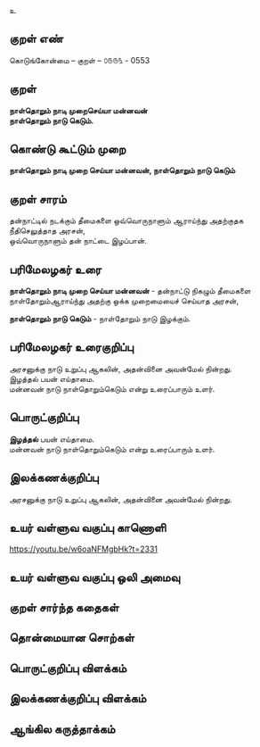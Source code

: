 உ

## குறள் எண் 

கொடுங்கோன்மை  – குறள் – ௦௫௫௩ - 0553  

## குறள் 

**நாள்தொறும் நாடி முறைசெய்யா மன்னவன்  
நாள்தொறும் நாடு கெடும்.**  

## கொண்டு கூட்டும் முறை

**நாள்தொறும் நாடி முறை செய்யா மன்னவன், நாள்தொறும் நாடு கெடும்**

## குறள் சாரம் 

தன்நாட்டில் நடக்கும் தீமைகளை ஒவ்வொருநாளும் ஆராய்ந்து அதற்குதக நீதிசெலுத்தாத அரசன்,  
ஒவ்வொருநாளும் தன் நாட்டை இழப்பான்.  

## பரிமேலழகர் உரை

**நாள்தொறும் நாடி முறை செய்யா மன்னவன்** - தன்நாட்டு நிகழும் தீமைகளை நாள்தோறும்ஆராய்ந்து அதற்கு ஒக்க முறைமையைச் செய்யாத அரசன்,  

**நாள்தொறும் நாடு கெடும்** - நாள்தோறும் நாடு இழக்கும். 

## பரிமேலழகர் உரைகுறிப்பு   

அரசனுக்கு நாடு உறுப்பு ஆகலின், அதன்வினை அவன்மேல் நின்றது.  
இழத்தல் பயன் எய்தாமை.   
மன்னவன் நாடு நாள்தொறும்கெடும் என்று உரைப்பாரும் உளர்.    

## பொருட்குறிப்பு 

**இழத்தல்** பயன் எய்தாமை.   
மன்னவன் நாடு நாள்தொறும்கெடும் என்று உரைப்பாரும் உளர்.      

## இலக்கணக்குறிப்பு  

அரசனுக்கு நாடு உறுப்பு ஆகலின், அதன்வினை அவன்மேல் நின்றது.  

## உயர் வள்ளுவ வகுப்பு காணொளி

https://youtu.be/w6oaNFMgbHk?t=2331 

## உயர் வள்ளுவ வகுப்பு ஒலி அமைவு 

 
## குறள் சார்ந்த கதைகள் 


## தொன்மையான சொற்கள்


## பொருட்குறிப்பு விளக்கம்


## இலக்கணக்குறிப்பு விளக்கம்


## ஆங்கில கருத்தாக்கம் 


